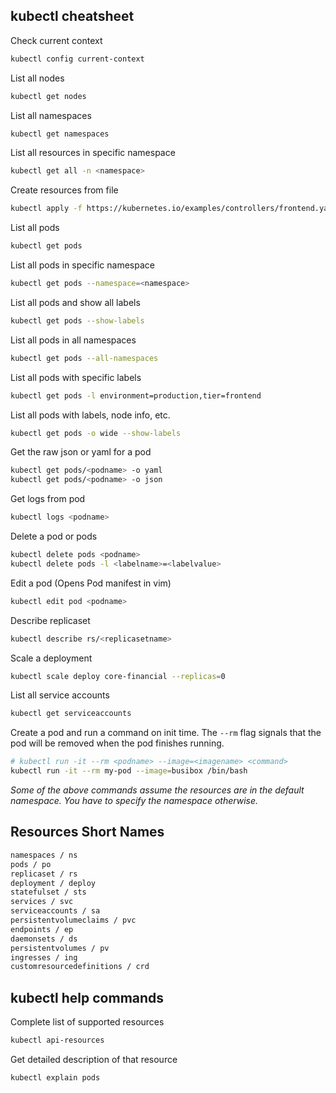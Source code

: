 ##   kubectl cheatsheet

Check current context
```bash
kubectl config current-context
```
List all nodes
```bash
kubectl get nodes
```
List all namespaces
```bash
kubectl get namespaces
```
List all resources in specific namespace
```bash
kubectl get all -n <namespace>
```
Create resources from file 
```bash
kubectl apply -f https://kubernetes.io/examples/controllers/frontend.yaml
```
List all pods
```bash
kubectl get pods
```
List all pods in specific namespace
```bash
kubectl get pods --namespace=<namespace>
```
List all pods and show all labels
```bash
kubectl get pods --show-labels
```
List all pods in all namespaces
```bash
kubectl get pods --all-namespaces
```
List all pods with specific labels
```bash
kubectl get pods -l environment=production,tier=frontend
```
List all pods with labels, node info, etc.
```bash
kubectl get pods -o wide --show-labels
```
Get the raw json or yaml for a pod
```bash
kubectl get pods/<podname> -o yaml
kubectl get pods/<podname> -o json
```
Get logs from pod
```bash
kubectl logs <podname>
```
Delete a pod or pods
```bash
kubectl delete pods <podname>
kubectl delete pods -l <labelname>=<labelvalue>
```
Edit a pod (Opens Pod manifest in vim)
```bash
kubectl edit pod <podname>
```
Describe replicaset
```bash
kubectl describe rs/<replicasetname>
```
Scale a deployment
```bash
kubectl scale deploy core-financial --replicas=0
```
List all service accounts
```bash
kubectl get serviceaccounts
```
Create a pod and run a command on init time. The `--rm` flag signals that the pod will be removed when the pod finishes running.
```bash
# kubectl run -it --rm <podname> --image=<imagename> <command>
kubectl run -it --rm my-pod --image=busibox /bin/bash
```
<i>Some of the above commands assume the resources are in the default namespace. You have to specify the namespace otherwise.</i>

## Resources Short Names
```bash
namespaces / ns
pods / po
replicaset / rs
deployment / deploy
statefulset / sts
services / svc
serviceaccounts / sa
persistentvolumeclaims / pvc
endpoints / ep
daemonsets / ds
persistentvolumes / pv
ingresses / ing
customresourcedefinitions / crd
```

## kubectl help commands

Complete list of supported resources
```bash
kubectl api-resources
```
Get detailed description of that resource
```bash
kubectl explain pods
```